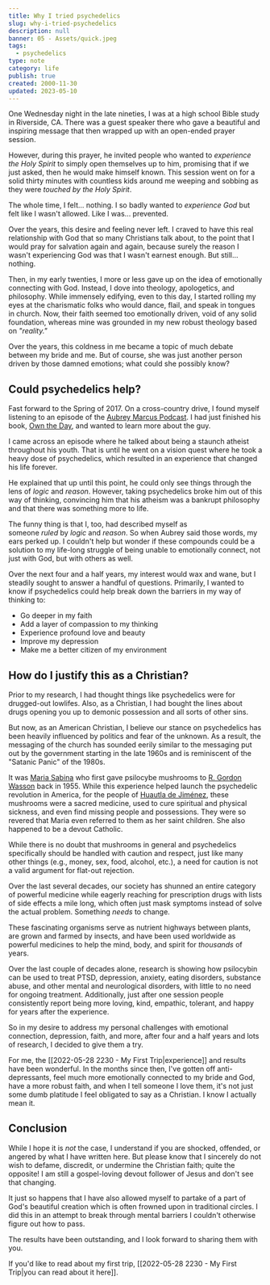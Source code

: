 ```yaml
---
title: Why I tried psychedelics
slug: why-i-tried-psychedelics
description: null
banner: 05 - Assets/quick.jpeg
tags:
  - psychedelics
type: note
category: life
publish: true
created: 2000-11-30
updated: 2023-05-10
---
```



One Wednesday night in the late nineties, I was at a high school Bible study in Riverside, CA. There was a guest speaker there who gave a beautiful and inspiring message that then wrapped up with an open-ended prayer session.

However, during this prayer, he invited people who wanted to _experience the Holy Spirit_ to simply open themselves up to him, promising that if we just asked, then he would make himself known. This session went on for a solid thirty minutes with countless kids around me weeping and sobbing as they were _touched by the Holy Spirit_.

The whole time, I felt... nothing. I so badly wanted to _experience God_ but felt like I wasn't allowed. Like I was... prevented.

Over the years, this desire and feeling never left. I craved to have this real relationship with God that so many Christians talk about, to the point that I would pray for salvation again and again, because surely the reason I wasn't experiencing God was that I wasn't earnest enough. But still... nothing.

Then, in my early twenties, I more or less gave up on the idea of emotionally connecting with God. Instead, I dove into theology, apologetics, and philosophy. While immensely edifying, even to this day, I started rolling my eyes at the charismatic folks who would dance, flail, and speak in tongues in church. Now, their faith seemed too emotionally driven, void of any solid foundation, whereas mine was grounded in my new robust theology based on _"reality."_

Over the years, this coldness in me became a topic of much debate between my bride and me. But of course, she was just another person driven by those damned emotions; what could she possibly know?

## Could psychedelics help?

Fast forward to the Spring of 2017. On a cross-country drive, I found myself listening to an episode of the [Aubrey Marcus Podcast](https://open.spotify.com/show/0n7j2qseg6fu0Fj2dvzXVi?si=35759625d6774eb1). I had just finished his book, [Own the Day](https://amzn.to/3Go7iJT), and wanted to learn more about the guy.

I came across an episode where he talked about being a staunch atheist throughout his youth. That is until he went on a vision quest where he took a heavy dose of psychedelics, which resulted in an experience that changed his life forever.

He explained that up until this point, he could only see things through the lens of _logic_ and _reason_. However, taking psychedelics broke him out of this way of thinking, convincing him that his atheism was a bankrupt philosophy and that there was something more to life.

The funny thing is that I, too, had described myself as someone _ruled_ by _logic_ and _reason_. So when Aubrey said those words, my ears perked up. I couldn't help but wonder if these compounds could be a solution to my life-long struggle of being unable to emotionally connect, not just with God, but with others as well.

Over the next four and a half years, my interest would wax and wane, but I steadily sought to answer a handful of questions. Primarily, I wanted to know if psychedelics could help break down the barriers in my way of thinking to:

-   Go deeper in my faith
-   Add a layer of compassion to my thinking
-   Experience profound love and beauty
-   Improve my depression
-   Make me a better citizen of my environment

## How do I justify this as a Christian?

Prior to my research, I had thought things like psychedelics were for drugged-out lowlifes. Also, as a Christian, I had bought the lines about drugs opening you up to demonic possession and all sorts of other sins.

But now, as an American Christian, I believe our stance on psychedelics has been heavily influenced by politics and fear of the unknown. As a result, the messaging of the church has sounded eerily similar to the messaging put out by the government starting in the late 1960s and is reminiscent of the "Satanic Panic" of the 1980s.

It was [Maria Sabina](https://en.wikipedia.org/wiki/Mar%C3%ADa_Sabina) who first gave psilocybe mushrooms to [R. Gordon Wasson](https://en.wikipedia.org/wiki/R._Gordon_Wasson) back in 1955. While this experience helped launch the psychedelic revolution in America, for the people of [Huautla de Jiménez](https://goo.gl/maps/Lns3ojNpTZNvGiLs9), these mushrooms were a sacred medicine, used to cure spiritual and physical sickness, and even find missing people and possessions. They were so revered that Maria even referred to them as her saint children. She also happened to be a devout Catholic.

While there is no doubt that mushrooms in general and psychedelics specifically should be handled with caution and respect, just like many other things (e.g., money, sex, food, alcohol, etc.), a need for caution is not a valid argument for flat-out rejection.

Over the last several decades, our society has shunned an entire category of powerful medicine while eagerly reaching for prescription drugs with lists of side effects a mile long, which often just mask symptoms instead of solve the actual problem. Something _needs_ to change.

These fascinating organisms serve as nutrient highways between plants, are grown and farmed by insects, and have been used worldwide as powerful medicines to help the mind, body, and spirit for _thousands_ of years.

Over the last couple of decades alone, research is showing how psilocybin can be used to treat PTSD, depression, anxiety, eating disorders, substance abuse, and other mental and neurological disorders, with little to no need for ongoing treatment. Additionally, just after one session people consistently report being more loving, kind, empathic, tolerant, and happy for years after the experience.

So in my desire to address my personal challenges with emotional connection, depression, faith, and more, after four and a half years and lots of research, I decided to give them a try.

For me, the [[2022-05-28 2230 - My First Trip|experience]] and results have been wonderful. In the months since then, I've gotten off anti-depressants, feel much more emotionally connected to my bride and God, have a more robust faith, and when I tell someone I love them, it's not just some dumb platitude I feel obligated to say as a Christian. I know I actually mean it.

## Conclusion

While I hope it is _not_ the case, I understand if you are shocked, offended, or angered by what I have written here. But please know that I sincerely do not wish to defame, discredit, or undermine the Christian faith; quite the opposite! I am still a gospel-loving devout follower of Jesus and don't see that changing.

It just so happens that I have also allowed myself to partake of a part of God's beautiful creation which is often frowned upon in traditional circles. I did this in an attempt to break through mental barriers I couldn't otherwise figure out how to pass.

The results have been outstanding, and I look forward to sharing them with you.

If you'd like to read about my first trip, [[2022-05-28 2230 - My First Trip|you can read about it here]].
